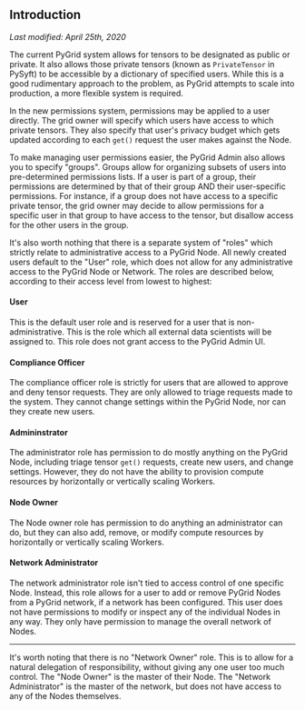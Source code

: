 ## Introduction

_Last modified: April 25th, 2020_

The current PyGrid system allows for tensors to be designated as public or private. It also allows those private tensors (known as `PrivateTensor` in PySyft) to be accessible by a dictionary of specified users. While this is a good rudimentary approach to the problem, as PyGrid attempts to scale into production, a more flexible system is required.

In the new permissions system, permissions may be applied to a user directly. The grid owner will specify which users have access to which private tensors. They also specify that user's privacy budget which gets updated according to each `get()` request the user makes against the Node.

To make managing user permissions easier, the PyGrid Admin also allows you to specify "groups". Groups allow for organizing subsets of users into pre-determined permissions lists. If a user is part of a group, their permissions are determined by that of their group AND their user-specific permissions. For instance, if a group does not have access to a specific private tensor, the grid owner may decide to allow permissions for a specific user in that group to have access to the tensor, but disallow access for the other users in the group.

It's also worth nothing that there is a separate system of "roles" which strictly relate to administrative access to a PyGrid Node. All newly created users default to the "User" role, which does not allow for any administrative access to the PyGrid Node or Network. The roles are described below, according to their access level from lowest to highest:

#### User

This is the default user role and is reserved for a user that is non-administrative. This is the role which all external data scientists will be assigned to. This role does not grant access to the PyGrid Admin UI.

#### Compliance Officer

The compliance officer role is strictly for users that are allowed to approve and deny tensor requests. They are only allowed to triage requests made to the system. They cannot change settings within the PyGrid Node, nor can they create new users.

#### Admininstrator

The administrator role has permission to do mostly anything on the PyGrid Node, including triage tensor `get()` requests, create new users, and change settings. However, they do not have the ability to provision compute resources by horizontally or vertically scaling Workers.

#### Node Owner

The Node owner role has permission to do anything an administrator can do, but they can also add, remove, or modify compute resources by horizontally or vertically scaling Workers.

#### Network Administrator

The network administrator role isn't tied to access control of one specific Node. Instead, this role allows for a user to add or remove PyGrid Nodes from a PyGrid network, if a network has been configured. This user does not have permissions to modify or inspect any of the individual Nodes in any way. They only have permission to manage the overall network of Nodes.

---

It's worth noting that there is no "Network Owner" role. This is to allow for a natural delegation of responsibility, without giving any one user too much control. The "Node Owner" is the master of their Node. The "Network Administrator" is the master of the network, but does not have access to any of the Nodes themselves.
